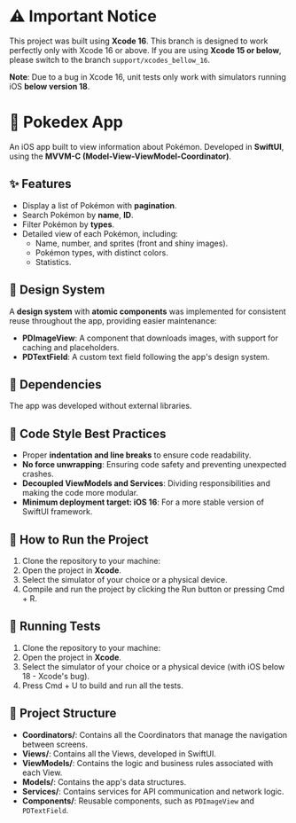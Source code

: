 # ⚠️ Important Notice

This project was built using **Xcode 16**. This branch is designed to work perfectly only with Xcode 16 or above. If you are using **Xcode 15 or below**, please switch to the branch `support/xcodes_bellow_16`.

**Note**: Due to a bug in Xcode 16, unit tests only work with simulators running iOS **below version 18**.

# 📱 Pokedex App

An iOS app built to view information about Pokémon. Developed in **SwiftUI**, using the **MVVM-C (Model-View-ViewModel-Coordinator)**.

## ✨ Features

- Display a list of Pokémon with **pagination**.
- Search Pokémon by **name**, **ID**.
- Filter Pokémon by **types**.
- Detailed view of each Pokémon, including:
  - Name, number, and sprites (front and shiny images).
  - Pokémon types, with distinct colors.
  - Statistics.

## 🧩 Design System

A **design system** with **atomic components** was implemented for consistent reuse throughout the app, providing easier maintenance:

- **PDImageView**: A component that downloads images, with support for caching and placeholders.
- **PDTextField**: A custom text field following the app's design system.

## 🔗 Dependencies

The app was developed without external libraries.

## 🎨 Code Style Best Practices

- Proper **indentation and line breaks** to ensure code readability.
- **No force unwrapping**: Ensuring code safety and preventing unexpected crashes.
- **Decoupled ViewModels and Services**: Dividing responsibilities and making the code more modular.
- **Minimum deployment target: iOS 16**: For a more stable version of SwiftUI framework.

## 🚀 How to Run the Project

1. Clone the repository to your machine:
2. Open the project in **Xcode**.
3. Select the simulator of your choice or a physical device.
4. Compile and run the project by clicking the Run button or pressing Cmd + R.

## 🧪 Running Tests

1. Clone the repository to your machine:
2. Open the project in **Xcode**.
3. Select the simulator of your choice or a physical device (with iOS below 18 - Xcode's bug).
4. Press Cmd + U to build and run all the tests.

## 📜 Project Structure

- **Coordinators/**: Contains all the Coordinators that manage the navigation between screens.
- **Views/**: Contains all the Views, developed in SwiftUI.
- **ViewModels/**: Contains the logic and business rules associated with each View.
- **Models/**: Contains the app's data structures.
- **Services/**: Contains services for API communication and network logic.
- **Components/**: Reusable components, such as `PDImageView` and `PDTextField`.
